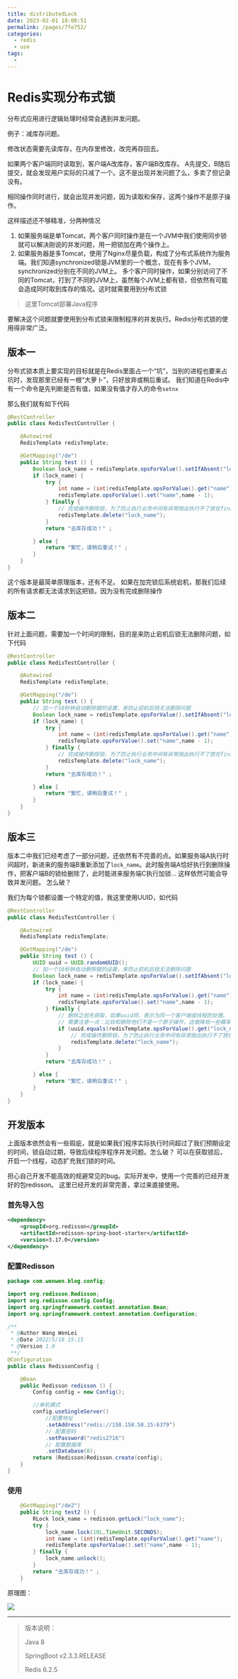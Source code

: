 ```yaml
---
title: distributedLock
date: 2023-02-01 18:08:51
permalink: /pages/7fe752/
categories:
  - redis
  - use
tags:
  - 
---
```

# Redis实现分布式锁
分布式应用进行逻辑处理时经常会遇到并发问题。

例子：减库存问题。

修改状态需要先读库存，在内存里修改，改完再存回去。

如果两个客户端同时读取到，客户端A改库存，客户端B改库存。
A先提交，B随后提交，就会发现用户实际的只减了一个。这不是出现并发问题了么，多卖了但记录没有。

相同操作同时进行，就会出现并发问题，因为读取和保存，这两个操作不是原子操作。

这样描述还不够精准，分两种情况

1. 如果服务端是单Tomcat，两个客户同时操作是在一个JVM中我们使用同步锁就可以解决刚说的并发问题，用一把锁加在两个操作上。
2. 如果服务器是多Tomcat，使用了Nginx尽量负载，构成了分布式系统作为服务端。我们知道synchronized锁是JVM里的一个概念，现在有多个JVM，synchronized分别在不同的JVM上。
多个客户同时操作，如果分别访问了不同的Tomcat，打到了不同的JVM上，虽然每个JVM上都有锁，但依然有可能会造成同时取到库存的情况。这时就需要用到分布式锁

> 这里Tomcat部署Java程序

要解决这个问题就要使用到分布式锁来限制程序的并发执行。Redis分布式锁的使用得非常广泛。

## 版本一
分布式锁本质上要实现的目标就是在Redis里面占一个“坑”，当别的进程也要来占坑时，发现那里已经有一根“大萝卜”，只好放弃或稍后重试。
我们知道在Redis中有一个命令是先判断是否有值，如果没有值才存入的命令`setnx`

那么我们就有如下代码
```java {9,16}
@RestController
public class RedisTestController {

    @Autowired
    RedisTemplate redisTemplate;

    @GetMapping("/de")
    public String test () {
        Boolean lock_name = redisTemplate.opsForValue().setIfAbsent("lock_name", true);
        if (lock_name) {
            try {
                int name = (int)redisTemplate.opsForValue().get("name");
                redisTemplate.opsForValue().set("name",name - 1);
            } finally {
                // 完成操作删除锁，为了防止执行业务中间有异常抛出执行不了放在finally里
                redisTemplate.delete("lock_name");
            }
            return "去库存成功！" ;

        } else {
            return "繁忙，请稍后重试！" ;
        }
    }
}
```
这个版本是最简单原理版本，还有不足。
如果在加完锁后系统宕机，那我们后续的所有请求都无法请求到这把锁。因为没有完成删除操作

## 版本二
针对上面问题，需要加一个时间的限制，目的是来防止宕机后锁无法删除问题，如下代码
```java {9,10,17}
@RestController
public class RedisTestController {

    @Autowired
    RedisTemplate redisTemplate;

    @GetMapping("/de")
    public String test () {
        // 加一个10秒钟自动删除键的设置，来防止宕机后锁无法删除问题
        Boolean lock_name = redisTemplate.opsForValue().setIfAbsent("lock_name", true,10L, TimeUnit.SECONDS);
        if (lock_name) {
            try {
                int name = (int)redisTemplate.opsForValue().get("name");
                redisTemplate.opsForValue().set("name",name - 1);
            } finally {
                // 完成操作删除锁，为了防止执行业务中间有异常抛出执行不了放在finally里
                redisTemplate.delete("lock_name");
            }
            return "去库存成功！" ;

        } else {
            return "繁忙，请稍后重试！" ;
        }
    }
}
```


## 版本三
版本二中我们已经考虑了一部分问题，还依然有不完善的点。如果服务端A执行时间超时，新进来的服务端B重新添加了`lock_name`。此时服务端A恰好执行到删除操作，把客户端B的锁给删除了，此时能进来服务端C执行加锁... 这样依然可能会导致并发问题。
怎么破？

我们为每个锁都设置一个特定的值，我这里使用UUID，如代码
```java {9,11,19,21}
@RestController
public class RedisTestController {

    @Autowired
    RedisTemplate redisTemplate;

    @GetMapping("/de")
    public String test () {
        UUID uuid = UUID.randomUUID();
        // 加一个10秒钟自动删除键的设置，来防止宕机后锁无法删除问题
        Boolean lock_name = redisTemplate.opsForValue().setIfAbsent("lock_name", uuid,10L, TimeUnit.SECONDS);
        if (lock_name) {
            try {
                int name = (int)redisTemplate.opsForValue().get("name");
                redisTemplate.opsForValue().set("name",name - 1);
            } finally {
                // 删除之前先获取，如果uuid同，表示为同一个客户端或线程的处理。
                // 需要注意一点：比较和删除他们不是一个原子操作，这做降低一些概率。相对安全一些
                if (uuid.equals(redisTemplate.opsForValue().get("lock_name"))) {
                    // 完成操作删除锁，为了防止执行业务中间有异常抛出执行不了放在finally里
                    redisTemplate.delete("lock_name");
                }
            }
            return "去库存成功！" ;

        } else {
            return "繁忙，请稍后重试！" ;
        }
    }
}
```


## 开发版本
上面版本依然会有一些瑕疵，就是如果我们程序实际执行时间超过了我们预期设定的时间，锁自动过期，导致后续程序程序并发问题。怎么破？
可以在获取锁后，开启一个线程，动态扩充我们锁的时间。

担心自己开发不能高效的规避常见的bug。实际开发中，使用一个完善的已经开发好的包redisson。
这里已经开发的非常完善，拿过来直接使用。
### 首先导入包
```xml
<dependency>
    <groupId>org.redisson</groupId>
    <artifactId>redisson-spring-boot-starter</artifactId>
    <version>3.17.0</version>
</dependency>

```
### 配置Redisson
```java
package com.wenwen.blog.config;

import org.redisson.Redisson;
import org.redisson.config.Config;
import org.springframework.context.annotation.Bean;
import org.springframework.context.annotation.Configuration;

/**
 * @Author Wang WenLei
 * @Date 2022/5/18 15:15
 * @Version 1.0
 **/
@Configuration
public class RedissonConfig {

    @Bean
    public Redisson redisson () {
        Config config = new Config();

        //单机模式
        config.useSingleServer()
            //配置地址
            .setAddress("redis://150.158.58.15:6379")
            // 配置密码
            .setPassword("redis2716")
            // 配置数据库
            .setDatabase(0);
        return (Redisson)Redisson.create(config);
    }
}
```
### 使用
```java
    @GetMapping("/de2")
    public String test2 () {
        RLock lock_name = redisson.getLock("lock_name");
        try {
            lock_name.lock(10L,TimeUnit.SECONDS);
            int name = (int)redisTemplate.opsForValue().get("name");
            redisTemplate.opsForValue().set("name",name - 1);
        } finally {
            lock_name.unlock();
        }
        return "去库存成功！" ;
    }
```

原理图：

![](../img/distributedLock/2022-05-18-14-56-10.png)



---

> 版本说明：
>
>Java 8
>
>SpringBoot v2.3.3.RELEASE
>
>Redis 6.2.5